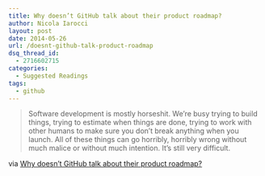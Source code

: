 ```yaml
---
title: Why doesn’t GitHub talk about their product roadmap?
author: Nicola Iarocci
layout: post
date: 2014-05-26
url: /doesnt-github-talk-product-roadmap
dsq_thread_id:
  - 2716602715
categories:
  - Suggested Readings
tags:
  - github
---
```

> Software development is mostly horseshit. We&#8217;re busy trying to build things, trying to estimate when things are done, trying to work with other humans to make sure you don&#8217;t break anything when you launch. All of these things can go horribly, horribly wrong without much malice or without much intention. It&#8217;s still very difficult.

via [Why doesn&#8217;t GitHub talk about their product roadmap?][1]

 [1]: https://github.com/holman/feedback/issues/534
